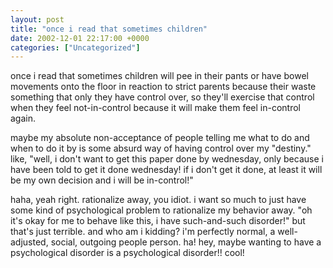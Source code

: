 ```yaml
---
layout: post
title: "once i read that sometimes children"
date: 2002-12-01 22:17:00 +0000
categories: ["Uncategorized"]
---
```


once i read that sometimes children will pee in their pants or have bowel movements onto the floor in reaction to strict parents because their waste something that only they have control over, so they'll exercise that control when they feel not-in-control because it will make them feel in-control again. 

maybe my absolute non-acceptance of people telling me what to do and when to do it by is some absurd way of having control over my "destiny." like, "well, i don't want to get this paper done by wednesday, only because i have been told to get it done wednesday! if i don't get it done, at least it will be my own decision and i will be in-control!" 

haha, yeah right. rationalize away, you idiot. i want so much to just have some kind of psychological problem to rationalize my behavior away. "oh it's okay for me to behave like this, i have such-and-such disorder!" but that's just terrible. and who am i kidding? i'm perfectly normal, a well-adjusted, social, outgoing people person. ha! hey, maybe wanting to have a psychological disorder is a psychological disorder!! cool!